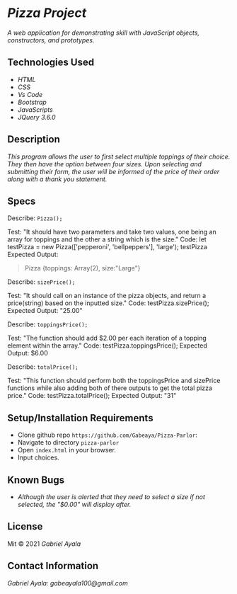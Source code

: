 # _Pizza Project_

_A web application for demonstrating skill with JavaScript objects, constructors, and prototypes._

## Technologies Used

* _HTML_
* _CSS_
* _Vs Code_
* _Bootstrap_
* _JavaScripts_
* _JQuery 3.6.0_

## Description 
_This program allows the user to first select multiple toppings of their choice. They then have the option between four sizes. Upon selecting and submitting their form, the user will be informed of the price of their order along with a thank you statement._

## Specs
Describe: `Pizza();`

Test: "It should have two parameters and take two values, one being an array for toppings and the other a string which is the size."
Code:
let testPizza = new Pizza(['pepperoni', 'bellpeppers'], 'large');
testPizza
Expected Output:
>Pizza {toppings: Array(2), size:"Large"}


Describe: `sizePrice();`

Test: "It should call on an instance of the pizza objects, and return a price(string) based on the inputted size."
Code: 
testPizza.sizePrice();
Expected Output: "25.00"


Describe: `toppingsPrice();`

Test:  "The function should add $2.00 per each iteration of a topping element within the array."
Code:
testPizza.toppingsPrice();
Expected Output: $6.00

Describe: `totalPrice();`

Test: "This function should perform both the toppingsPrice and sizePrice functions while also adding both of there outputs to get the total pizza price."
Code:
testPizza.totalPrice();
Expected Output: "31"

## Setup/Installation Requirements 
* Clone github repo `https://github.com/Gabeaya/Pizza-Parlor`:
* Navigate to directory `pizza-parlor`
* Open `index.html` in your browser.
* Input choices.

## Known Bugs 
* _Although the user is alerted that they need to select a size if not selected, the "$0.00" will display after._

## License
Mit &copy; 2021 _Gabriel Ayala_

## Contact Information

_Gabriel Ayala: gabeayala100@gmail.com_